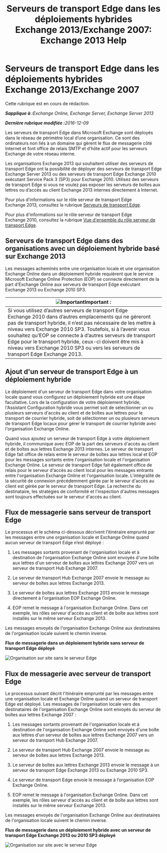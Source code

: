 ﻿---
title: 'Serveurs de transport Edge dans les déploiements hybrides Exchange 2013/Exchange 2007: Exchange 2013 Help'
TOCTitle: Serveurs de transport Edge dans les déploiements hybrides Exchange 2013/Exchange 2007
ms:assetid: 4e4d7c19-78b8-44bb-bdff-3ea97ea59a5d
ms:mtpsurl: https://technet.microsoft.com/fr-fr/library/Dn151300(v=EXCHG.150)
ms:contentKeyID: 54651599
ms.date: 01/10/2018
mtps_version: v=EXCHG.150
ms.translationtype: HT
---

# Serveurs de transport Edge dans les déploiements hybrides Exchange 2013/Exchange 2007

Cette rubrique est en cours de rédaction.  

_<strong>Sapplique à :</strong>Exchange Online, Exchange Server, Exchange Server 2013_

_<strong>Dernière rubrique modifiée :</strong>2016-12-09_

Les serveurs de transport Edge dans Microsoft Exchange sont déployés dans le réseau de périmètre local d’une organisation. Ce sont des ordinateurs non liés à un domaine qui gèrent le flux de messagerie côté Internet et font office de relais SMTP et d’hôte actif pour les serveurs Exchange de votre réseau interne.

Les organisations Exchange 2013 qui souhaitent utiliser des serveurs de transport Edge ont la possibilité de déployer des serveurs de transport Edge Exchange Server 2013 ou des serveurs de transport Edge Exchange 2010 exécutant Service Pack 3 (SP3) pour Exchange 2010. Utilisez des serveurs de transport Edge si vous ne voulez pas exposer les serveurs de boîtes aux lettres ou d’accès au client Exchange 2013 internes directement à Internet.

Pour plus d’informations sur le rôle serveur de transport Edge Exchange 2013, consultez la rubrique [Serveurs de transport Edge](https://technet.microsoft.com/fr-fr/library/bb124701\(v=exchg.150\)).

Pour plus d'informations sur le rôle serveur de transport Edge Exchange 2010, consultez la rubrique [Vue d'ensemble du rôle serveur de transport Edge](http://go.microsoft.com/fwlink/p/?linkid=183473).

## Serveurs de transport Edge dans des organisations avec un déploiement hybride basé sur Exchange 2013

Les messages acheminés entre une organisation locale et une organisation Exchange Online dans un déploiement hybride requièrent que le service Microsoft Exchange Online Protection (EOP) se connecte directement de la part d’Exchange Online aux serveurs de transport Edge exécutant Exchange 2013 ou Exchange 2010 SP3.

<table>
<thead>
<tr class="header">
<th><img src="images/Dn151301.important(EXCHG.150).gif" title="Important" alt="Important" />Important :</th>
</tr>
</thead>
<tbody>
<tr class="odd">
<td>Si vous utilisez d’autres serveurs de transport Edge Exchange 2010 dans d’autres emplacements qui ne géreront pas de transport hybride, il n’est pas nécessaire de les mettre à niveau vers Exchange 2010 SP3. Toutefois, si à l’avenir vous souhaitez qu’EOP se connecte à d’autres serveurs de transport Edge pour le transport hybride, ceux-ci doivent être mis à niveau vers Exchange 2010 SP3 ou vers les serveurs de transport Edge Exchange 2013.</td>
</tr>
</tbody>
</table>


## Ajout d'un serveur de transport Edge à un déploiement hybride

Le déploiement d'un serveur de transport Edge dans votre organisation locale quand vous configurez un déploiement hybride est une étape facultative. Lors de la configuration de votre déploiement hybride, l'Assistant Configuration hybride vous permet soit de sélectionner un ou plusieurs serveurs d'accès au client et de boîtes aux lettres pour le transport de courrier hybride, soit de sélectionner un ou plusieurs serveurs de transport Edge locaux pour gérer le transport de courrier hybride avec l'organisation Exchange Online.

Quand vous ajoutez un serveur de transport Edge à votre déploiement hybride, il communique avec EOP de la part des serveurs d'accès au client et de boîtes aux lettres Exchange 2013 internes. Le serveur de transport Edge fait office de relais entre le serveur de boîtes aux lettres local et EOP pour les messages sortants entre l'organisation locale et l'organisation Exchange Online. Le serveur de transport Edge fait également office de relais pour le serveur d'accès au client local pour les messages entrants entre l'organisation Exchange Online et l'organisation locale. L'intégralité de la sécurité de connexion précédemment gérée par le serveur d'accès au client est gérée par le serveur de transport Edge. La recherche du destinataire, les stratégies de conformité et l'inspection d'autres messages sont toujours effectuées sur le serveur d'accès au client.

## Flux de messagerie sans serveur de transport Edge

Le processus et le schéma ci-dessous décrivent l’itinéraire emprunté par les messages entre une organisation locale et Exchange Online quand aucun serveur de transport Edge n’est déployé :

1.  Les messages sortants provenant de l'organisation locale et à destination de l'organisation Exchange Online sont envoyés d'une boîte aux lettres d'un serveur de boîtes aux lettres Exchange 2007 vers un serveur de transport Hub Exchange 2007.

2.  Le serveur de transport Hub Exchange 2007 envoie le message au serveur de boîtes aux lettres Exchange 2013.

3.  Le serveur de boîtes aux lettres Exchange 2013 envoie le message directement à l'organisation EOP Exchange Online.

4.  EOP remet le message à l'organisation Exchange Online. Dans cet exemple, les rôles serveur d'accès au client et de boîte aux lettres sont installés sur le même serveur Exchange 2013.

Les messages envoyés de l'organisation Exchange Online aux destinataires de l'organisation locale suivent le chemin inverse.

**Flux de messagerie dans un déploiement hybride sans serveur de transport Edge déployé**

![Organisation sur site sans le serveur Edge](images/Dn151300.e7206c51-b61c-41e3-a446-9270f131fbaa(EXCHG.150).png "Organisation sur site sans le serveur Edge")

## Flux de messagerie avec serveur de transport Edge

Le processus suivant décrit l'itinéraire emprunté par les messages entre une organisation locale et Exchange Online quand un serveur de transport Edge est déployé. Les messages de l'organisation locale vers des destinataires de l'organisation Exchange Online sont envoyés du serveur de boîtes aux lettres Exchange 2007 :

1.  Les messages sortants provenant de l'organisation locale et à destination de l'organisation Exchange Online sont envoyés d'une boîte aux lettres d'un serveur de boîtes aux lettres Exchange 2007 vers un serveur de transport Hub Exchange 2007.

2.  Le serveur de transport Hub Exchange 2007 envoie le message au serveur de boîtes aux lettres Exchange 2013.

3.  Le serveur de boîtes aux lettres Exchange 2013 envoie le message à un serveur de transport Edge Exchange 2013 ou Exchange 2010 SP3.

4.  Le serveur de transport Edge envoie le message à l’organisation EOP Exchange Online.

5.  EOP remet le message à l'organisation Exchange Online. Dans cet exemple, les rôles serveur d'accès au client et de boîte aux lettres sont installés sur le même serveur Exchange 2013.

Les messages envoyés de l'organisation Exchange Online aux destinataires de l'organisation locale suivent le chemin inverse.

**Flux de messagerie dans un déploiement hybride avec un serveur de transport Edge Exchange 2013 ou 2010 SP3 déployé**

![Organisation sur site avec le serveur Edge](images/Dn151300.91bf5390-c4d7-4aa9-b911-0c1c559d4365(EXCHG.150).png "Organisation sur site avec le serveur Edge")

